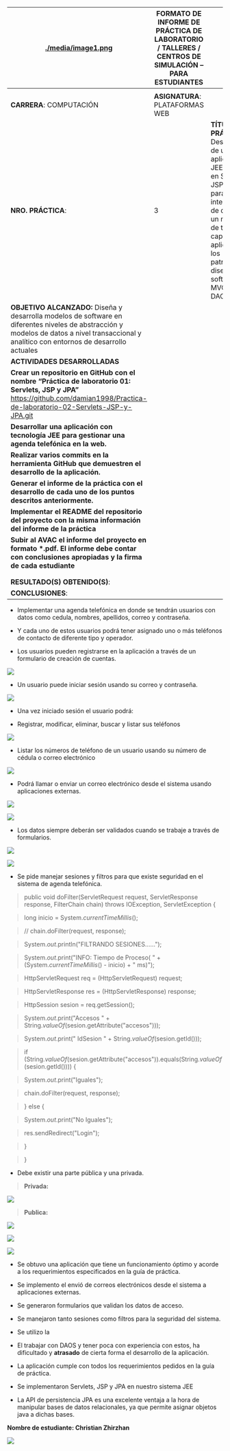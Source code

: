 | [./media/image1.png](./media/image1.png)                                                                                                                                                      | **FORMATO DE INFORME DE PRÁCTICA DE LABORATORIO / TALLERES / CENTROS DE SIMULACIÓN – PARA ESTUDIANTES** |                                                                                                                                                                                                  |
|-----------------------------------------------------------------------------------------------------------------------------------------------------------------------------------------------|---------------------------------------------------------------------------------------------------------|--------------------------------------------------------------------------------------------------------------------------------------------------------------------------------------------------|
|                                                                                                                                                                                               |                                                                                                         |                                                                                                                                                                                                  |
| **CARRERA**: COMPUTACIÓN                                                                                                                                                                      | **ASIGNATURA**: PLATAFORMAS WEB                                                                         |                                                                                                                                                                                                  |
| **NRO. PRÁCTICA**:                                                                                                                                                                            | 3                                                                                                       | **TÍTULO PRÁCTICA**: Desarrollo de una aplicación JEE basado en Servlets, JSP y JPA para el intercambio de datos en un modelo de tres capas aplicando los patrones diseño de software MVC y DAO. |
| **OBJETIVO ALCANZADO:** Diseña y desarrolla modelos de software en diferentes niveles de abstracción y modelos de datos a nivel transaccional y analítico con entornos de desarrollo actuales |                                                                                                         |                                                                                                                                                                                                  |
| **ACTIVIDADES DESARROLLADAS**                                                                                                                                                                 |                                                                                                         |                                                                                                                                                                                                  |
| **Crear un repositorio en GitHub con el nombre “Práctica de laboratorio 01: Servlets, JSP y JPA”** https://github.com/damian1998/Practica-de-laboratorio-02-Servlets-JSP-y-JPA.git            |                                                                                                         |                                                                                                                                                                                                  |
| **Desarrollar una aplicación con tecnología JEE para gestionar una agenda telefónica en la web.**                                                                                             |                                                                                                         |                                                                                                                                                                                                  |
| **Realizar varios commits en la herramienta GitHub que demuestren el desarrollo de la aplicación.**                                                                                           |                                                                                                         |                                                                                                                                                                                                  |
| **Generar el informe de la práctica con el desarrollo de cada uno de los puntos descritos anteriormente.**                                                                                    |                                                                                                         |                                                                                                                                                                                                  |
| **Implementar el README del repositorio del proyecto con la misma información del informe de la práctica**                                                                                    |                                                                                                         |                                                                                                                                                                                                  |
| **Subir al AVAC el informe del proyecto en formato \*.pdf. El informe debe contar con conclusiones apropiadas y la firma de cada estudiante**                                                 |                                                                                                         |                                                                                                                                                                                                  |
|                                                                                                                                                                                               |                                                                                                         |                                                                                                                                                                                                  |
|                                                                                                                                                                                               |                                                                                                         |                                                                                                                                                                                                  |
| **RESULTADO(S) OBTENIDO(S)**:                                                                                                                                                                 |                                                                                                         |                                                                                                                                                                                                  |
| **CONCLUSIONES**:                                                                                                                                                                             |                                                                                                         |                                                                                                                                                                                                  |

-   Implementar una agenda telefónica en donde se tendrán usuarios con datos
    como cedula, nombres, apellidos, correo y contraseña.

-   Y cada uno de estos usuarios podrá tener asignado uno o más teléfonos de
    contacto de diferente tipo y operador.

-   Los usuarios pueden registrarse en la aplicación a través de un formulario
    de creación de cuentas.

![](media/938ec96f512cee756edeb5491260191a.png)

-   Un usuario puede iniciar sesión usando su correo y contraseña.

![](media/72e266267e250eb9ee26140d7ce6ff27.png)

-   Una vez iniciado sesión el usuario podrá:

-   Registrar, modificar, eliminar, buscar y listar sus teléfonos

![](media/9cfe43003c87a1324afb010e070198ee.png)

-   Listar los números de teléfono de un usuario usando su número de cédula o
    correo electrónico

![](media/5e9c9046f5e608ad0f5360a3a77d56b2.png)

-   Podrá llamar o enviar un correo electrónico desde el sistema usando
    aplicaciones externas.

![](media/c14f28fc1c1c87f454acfd7eb8706dda.png)

![](media/c33785a5ef943221b5fd7315bf92e4f6.png)

-   Los datos siempre deberán ser validados cuando se trabaje a través de
    formularios.

![](media/d5d66964b18a082f6d344614e1007b29.png)

![](media/0dd134cb16696404c710230f825f8e9e.png)

-   Se pide manejar sesiones y filtros para que existe seguridad en el sistema
    de agenda telefónica.

>   public void doFilter(ServletRequest request, ServletResponse response,
>   FilterChain chain) throws IOException, ServletException {

>   long inicio = System.*currentTimeMillis*();

>   // chain.doFilter(request, response);

>   System.*out*.println("FILTRANDO SESIONES......");

>   System.*out*.print("INFO: Tiempo de Proceso( " +
>   (System.*currentTimeMillis*() - inicio) + " ms)");

>   HttpServletRequest req = (HttpServletRequest) request;

>   HttpServletResponse res = (HttpServletResponse) response;

>   HttpSession sesion = req.getSession();

>   System.*out*.print("Accesos " +
>   String.*valueOf*(sesion.getAttribute("accesos")));

>   System.*out*.print(" IdSesion " + String.*valueOf*(sesion.getId()));

>   if
>   (String.*valueOf*(sesion.getAttribute("accesos")).equals(String.*valueOf*(sesion.getId())))
>   {

>   System.*out*.print("Iguales");

>   chain.doFilter(request, response);

>   } else {

>   System.*out*.print("No Iguales");

>   res.sendRedirect("Login");

>   }

>   }

-   Debe existir una parte pública y una privada.

>   **Privada:**

![](media/1c398e45302024e4be19ca1a730f6740.png)

>   **Publica:**

![](media/4ea7f460e7e0f924fa7e0f7480678a74.png)

![](media/0fa4e194bec0f507a0bcb8862a43592e.png)

![](media/7aab291e3e127745cc33509f4ff2520e.png)

-   Se obtuvo una aplicación que tiene un funcionamiento óptimo y acorde a los
    requerimientos especificados en la guía de práctica.

-   Se implemento el envió de correos electrónicos desde el sistema a
    aplicaciones externas.

-   Se generaron formularios que validan los datos de acceso.

-   Se manejaron tanto sesiones como filtros para la seguridad del sistema.

-   Se utilizo la

-   El trabajar con DAOS y tener poca con experiencia con estos, ha dificultado
    y **atrasado** de cierta forma el desarrollo de la aplicación.

-   La aplicación cumple con todos los requerimientos pedidos en la guía de
    práctica.

-   Se implementaron Servlets, JSP y JPA en nuestro sistema JEE

-   La API de persistencia JPA es una excelente ventaja a la hora de manipular
    bases de datos relacionales, ya que permite asignar objetos java a dichas
    bases.

**Nombre de estudiante: Christian Zhirzhan**

![](media/7e57a26fbc261b91e1c6f660141f878a.png)
